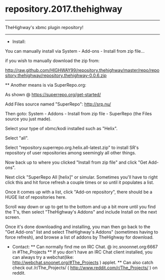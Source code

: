 # repository.2017.thehighway



-------------------------------

TheHighway's xbmc plugin repository!

-------------------------------


* Install:

You can manually install via System - Add-ons - Install from zip file... 

if you wish to manually download the zip from:

http://raw.github.com/HIGHWAY99/repository.thehighway/master/repo/repository.thehighway/repository.thehighway-0.0.6.zip



** Another means is via SuperRepo.org:

As shown @ https://superrepo.org/get-started/

Add Files source named "SuperRepo": http://srp.nu/

Then goto: System - Addons - Install from zip file - SuperRepo (the Files source you just made).

Select your type of xbmc/kodi installed such as "Helix".

Select "all".

Select "repository.superrepo.org.helix.all-latest.zip" to install SR's repository of user repositories among seemingly all other things.

Now back up to where you clicked "Install from zip file" and click "Get Add-ons".

Next click "SuperRepo  All [helix]" or simular.  Sometimes you'll have to right click this and hit force refresh a couple times or so until it populates a list.

Once it comes up with a list, click "Add-on repository", there should be a HUGE list of repositories here.

Scroll way down or up to get to the bottom and up a bit more until you find the T's, then select "TheHighway's Addons" and include Install on the next screen.

Once it's done downloading and installing, you man then go back to the "Get Add-ons" list and select TheHighway's Addons" (sometimes having to force refresh), and browse a list of addons by TheHighway for download.



* Contact:
** Can normally find me on IRC Chat.  @  irc.snoonnet.org:6667 in #The_Projects
** If you don't have an IRC Chat client installed, you can always try a webchat(like: http://webchat.snoonet.org/#The_Projects ) applet.
** Can also catch check out /r/The_Projects/ ( http://www.reddit.com/r/The_Projects/ ) on reddit.